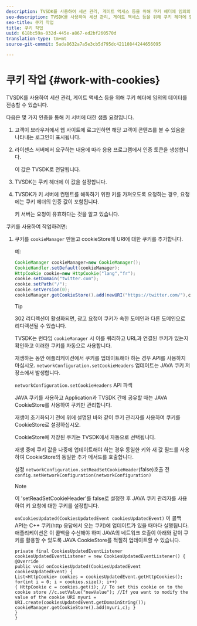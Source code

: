```yaml
---
description: TVSDK를 사용하여 세션 관리, 게이트 액세스 등을 위해 쿠키 헤더에 임의의 데이터를 전송할 수 있습니다.
seo-description: TVSDK를 사용하여 세션 관리, 게이트 액세스 등을 위해 쿠키 헤더에 임의의 데이터를 전송할 수 있습니다.
seo-title: 쿠키 작업
title: 쿠키 작업
uuid: 618bc59a-032d-445e-a867-ed2bf260570d
translation-type: tm+mt
source-git-commit: 5ada8632a7a5e3cb5d795dc42110844244656095

---
```



# 쿠키 작업 {#work-with-cookies}

TVSDK를 사용하여 세션 관리, 게이트 액세스 등을 위해 쿠키 헤더에 임의의 데이터를 전송할 수 있습니다.

다음은 몇 가지 인증을 통해 키 서버에 대한 샘플 요청입니다.

1. 고객이 브라우저에서 웹 사이트에 로그인하면 해당 고객이 콘텐츠를 볼 수 있음을 나타내는 로그인이 표시됩니다.
1. 라이센스 서버에서 요구하는 내용에 따라 응용 프로그램에서 인증 토큰을 생성합니다.

   이 값은 TVSDK로 전달됩니다.
1. TVSDK는 쿠키 헤더에 이 값을 설정합니다.
1. TVSDK가 키 서버에 컨텐트를 해독하기 위한 키를 가져오도록 요청하는 경우, 요청에는 쿠키 헤더의 인증 값이 포함됩니다.

   키 서버는 요청이 유효하다는 것을 알고 있습니다.

쿠키를 사용하여 작업하려면:

1. 쿠키를 `cookieManager` 만들고 cookieStore에 URI에 대한 쿠키를 추가합니다.

   예:

   ```java
   CookieManager cookieManager=new CookieManager(); 
   CookieHandler.setDefault(cookieManager);  
   HttpCookie cookie=new HttpCookie("lang","fr"); 
   cookie.setDomain("twitter.com");  
   cookie.setPath("/"); 
   cookie.setVersion(0); 
   cookieManager.getCookieStore().add(newURI("https://twitter.com/"),cookie);
   ```

   >[!TIP]
   >
   >302 리디렉션이 활성화되면, 광고 요청이 쿠키가 속한 도메인과 다른 도메인으로 리디렉션될 수 있습니다.

   TVSDK는 런타임 `cookieManager` 시 이를 쿼리하고 URL과 연결된 쿠키가 있는지 확인하고 이러한 쿠키를 자동으로 사용합니다.

   재생하는 동안 애플리케이션에서 쿠키를 업데이트해야 하는 경우 API를 사용하지 마십시오. `networkConfiguration.setCookieHeaders` 업데이트는 JAVA 쿠키 저장소에서 발생합니다.

   `networkConfiguration.setCookieHeaders` API 파섹

   JAVA 쿠키를 사용하고 Application과 TVSDK 간에 공유할 때는 JAVA CookieStore를 사용하여 쿠키만 관리합니다.

   재생이 초기화되기 전에 위에 설명된 바와 같이 쿠키 관리자를 사용하여 쿠키를 CookieStore로 설정하십시오.

   CookieStore에 저장된 쿠키는 TVSDK에서 자동으로 선택됩니다.

   재생 중에 쿠키 값을 나중에 업데이트해야 하는 경우 동일한 키와 새 값 필드를 사용하여 CookieStore의 동일한 추가 메서드를 호출합니다.

   설정
   `networkConfiguration.setReadSetCookieHeader`(false)호출 전
   `config.setNetworkConfiguration(networkConfiguration)`

   >[!NOTE]
   >
   >이 &#39;setReadSetCookieHeader&#39;를 false로 설정한 후 JAVA 쿠키 관리자를 사용하여 키 요청에 대한 쿠키를 설정합니다.

   `onCookiesUpdated(CookiesUpdatedEvent cookiesUpdatedEvent)`
이 콜백 API는 C++ 쿠키(http 응답에서 오는 쿠키)에 업데이트가 있을 때마다 실행됩니다. 애플리케이션은 이 콜백을 수신해야 하며 JAVA의 네트워크 호출이 아래와 같이 쿠키를 활용할 수 있도록 JAVA CookieStore를 적절히 업데이트할 수 있습니다.

   ```
   private final CookiesUpdatedEventListener cookiesUpdatedEventListener = new CookiesUpdatedEventListener() {
   @Override
   public void onCookiesUpdated(CookiesUpdatedEvent cookiesUpdatedEvent) {
   List<HttpCookie> cookies = cookiesUpdatedEvent.getHttpCookies();
   for(int i = 0; i < cookies.size(); i++)
   { HttpCookie c = cookies.get(i); // To set this cookie on to the cookie store //c.setValue("newValue"); //If you want to modify the value of the cookie URI myuri = URI.create(cookiesUpdatedEvent.getDomainString()); cookieManager.getCookieStore().add(myuri,c); }
   }
   }
   ```
